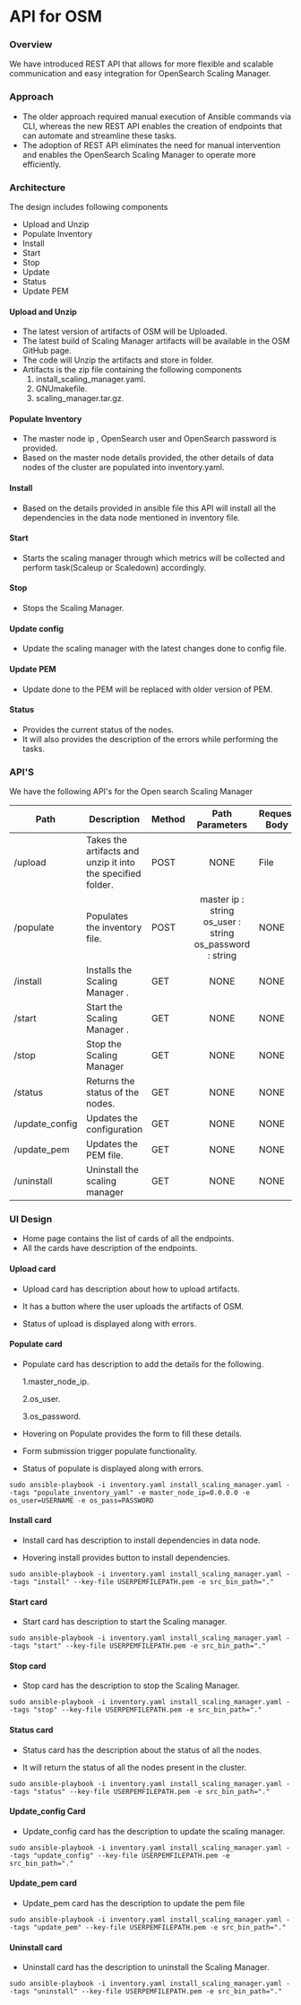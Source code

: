 # API for OSM

### Overview

We have introduced REST API that allows for more flexible and scalable communication and easy integration for OpenSearch Scaling Manager. 

### Approach

- The older approach required manual execution of Ansible commands via CLI, whereas the new REST API enables the creation of endpoints that can automate and streamline these tasks.
- The adoption of REST API eliminates the need for manual intervention and enables the OpenSearch Scaling Manager to operate more efficiently.

### Architecture

The design includes following components

- Upload and Unzip
- Populate Inventory
- Install
- Start
- Stop
- Update
- Status
- Update PEM

#### Upload and Unzip

- The latest version of artifacts of OSM will be Uploaded.
- The latest build of Scaling Manager artifacts will be available in the OSM GitHub page.
- The code will Unzip the artifacts and store in folder.
- Artifacts is the zip file containing the following components
  1. install_scaling_manager.yaml.
  2. GNUmakefile.
  3. scaling_manager.tar.gz.

#### Populate Inventory

- The master node ip , OpenSearch user and OpenSearch password  is provided.
- Based on the master node details provided, the other details of data nodes of the cluster are populated into inventory.yaml.

#### Install 

- Based on the details provided in ansible file this  API will install all the dependencies in the data node mentioned in inventory file.

#### Start 

- Starts the scaling manager through which metrics will be collected and perform task(Scaleup or Scaledown) accordingly.

#### Stop 

- Stops the Scaling Manager.

#### Update config

- Update the scaling manager with the latest changes done to config file.

#### Update PEM 

- Update done to the PEM will be replaced with older version of PEM.

#### Status 

- Provides the current status of the nodes.
- It will also provides the description of the errors while performing the tasks. 



### API'S

We have the following API's for the Open search Scaling Manager



| Path           | Description                                                 | Method |                       Path Parameters                        | Request Body | Response                |
| -------------- | ----------------------------------------------------------- | ------ | :----------------------------------------------------------: | ------------ | ----------------------- |
| /upload        | Takes the artifacts and unzip it into the specified folder. | POST   |                             NONE                             | File         | {"message"type :string} |
| /populate      | Populates the inventory file.                               | POST   | master ip : string        os_user : string          os_password : string | NONE         | {"message"type :string} |
| /install       | Installs the Scaling Manager .                              | GET    |                             NONE                             | NONE         | {"message"type :string} |
| /start         | Start the Scaling Manager .                                 | GET    |                             NONE                             | NONE         | {"message"type :string} |
| /stop          | Stop the Scaling Manager                                    | GET    |                             NONE                             | NONE         | {"message"type :string} |
| /status        | Returns the status of the nodes.                            | GET    |                             NONE                             | NONE         | {"message"type :string} |
| /update_config | Updates the configuration                                   | GET    |                             NONE                             | NONE         | {"message"type :string} |
| /update_pem    | Updates the PEM file.                                       | GET    |                             NONE                             | NONE         | {"message"type :string} |
| /uninstall     | Uninstall the scaling manager                               | GET    |                             NONE                             | NONE         | {"message"type :string} |



### UI Design

- Home page contains the list of cards of all the endpoints.
- All the cards have description of the endpoints.

#### Upload card

- Upload card has description about how to upload artifacts.

- It has a button where the user uploads the artifacts of OSM.

- Status of upload is displayed along with errors.


#### Populate card

- Populate card has description  to add the details for the following.

  1.master_node_ip.

  2.os_user.

  3.os_password.

- Hovering on Populate provides the form to fill these details.

- Form submission trigger populate functionality.

- Status of populate is displayed along with errors.

```
sudo ansible-playbook -i inventory.yaml install_scaling_manager.yaml --tags "populate_inventory_yaml" -e master_node_ip=0.0.0.0 -e os_user=USERNAME -e os_pass=PASSWORD
```



#### Install card

- Install card has description to install dependencies in data node.

- Hovering install provides button to install dependencies.

```
sudo ansible-playbook -i inventory.yaml install_scaling_manager.yaml --tags "install" --key-file USERPEMFILEPATH.pem -e src_bin_path="."
```



#### Start card

- Start card has description to start the Scaling  manager.

```
sudo ansible-playbook -i inventory.yaml install_scaling_manager.yaml --tags "start" --key-file USERPEMFILEPATH.pem -e src_bin_path="."
```



#### Stop card

- Stop card has the description to stop the Scaling Manager.

```
sudo ansible-playbook -i inventory.yaml install_scaling_manager.yaml --tags "stop" --key-file USERPEMFILEPATH.pem -e src_bin_path="."
```



#### Status card

- Status card has the description about the status of all the nodes.

- It will return the status of all the nodes present in the cluster.

```
sudo ansible-playbook -i inventory.yaml install_scaling_manager.yaml --tags "status" --key-file USERPEMFILEPATH.pem -e src_bin_path="."
```



#### Update_config Card

- Update_config card has the description to update the scaling manager.

```
sudo ansible-playbook -i inventory.yaml install_scaling_manager.yaml --tags "update_config" --key-file USERPEMFILEPATH.pem -e src_bin_path="."
```



#### Update_pem card

- Update_pem card has the description to update the pem file

```
sudo ansible-playbook -i inventory.yaml install_scaling_manager.yaml --tags "update_pem" --key-file USERPEMFILEPATH.pem -e src_bin_path="."
```



#### Uninstall card

- Uninstall card has the description to uninstall the Scaling Manager.

```
sudo ansible-playbook -i inventory.yaml install_scaling_manager.yaml --tags "uninstall" --key-file USERPEMFILEPATH.pem -e src_bin_path="."
```